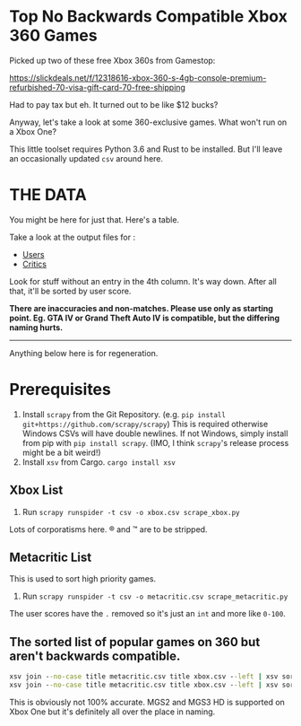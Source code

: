 # Top No Backwards Compatible Xbox 360 Games

Picked up two of these free Xbox 360s from Gamestop:

https://slickdeals.net/f/12318616-xbox-360-s-4gb-console-premium-refurbished-70-visa-gift-card-70-free-shipping

Had to pay tax but eh. It turned out to be like $12 bucks?

Anyway, let's take a look at some 360-exclusive games. What won't run on a Xbox One? 

This little toolset requires Python 3.6 and Rust to be installed. But I'll leave an occasionally updated `csv` around here.

# THE DATA

You might be here for just that. Here's a table. 

Take a look at the output files for :

* [Users](out_user.txt)
* [Critics](out_critic.txt)

Look for stuff without an entry in the 4th column. It's way down. After all that, it'll be sorted by user score.

**There are inaccuracies and non-matches. Please use only as starting point. Eg. GTA IV or Grand Theft Auto IV is compatible, but the differing naming hurts.** 

-------

Anything below here is for regeneration.

# Prerequisites

1. Install `scrapy` from the Git Repository. (e.g. `pip install git+https://github.com/scrapy/scrapy`) This is required otherwise Windows CSVs will have double newlines. If not Windows, simply install from pip with `pip install scrapy`. (IMO, I think `scrapy`'s release process might be a bit weird!)
2. Install `xsv` from Cargo. `cargo install xsv`

## Xbox List

1. Run `scrapy runspider -t csv -o xbox.csv scrape_xbox.py`

Lots of corporatisms here. ® and ™ are to be stripped.

## Metacritic List

This is used to sort high priority games.

1. Run `scrapy runspider -t csv -o metacritic.csv scrape_metacritic.py`

The user scores have the `.` removed so it's just an `int` and more like `0-100`. 

## The sorted list of popular games on 360 but aren't backwards compatible.


```cmd
xsv join --no-case title metacritic.csv title xbox.csv --left | xsv sort -R -s 4,user_score | xsv table > out_user.txt
xsv join --no-case title metacritic.csv title xbox.csv --left | xsv sort -R -s 4,critic_score | xsv table > out_critic.txt
```

This is obviously not 100% accurate. MGS2 and MGS3 HD is supported on Xbox One but it's definitely all over the place in naming.